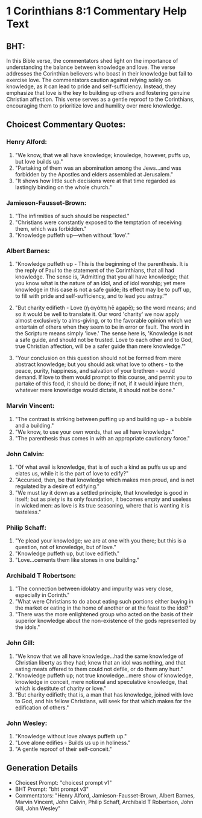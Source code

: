 # 1 Corinthians 8:1 Commentary Help Text

## BHT:
In this Bible verse, the commentators shed light on the importance of understanding the balance between knowledge and love. The verse addresses the Corinthian believers who boast in their knowledge but fail to exercise love. The commentators caution against relying solely on knowledge, as it can lead to pride and self-sufficiency. Instead, they emphasize that love is the key to building up others and fostering genuine Christian affection. This verse serves as a gentle reproof to the Corinthians, encouraging them to prioritize love and humility over mere knowledge.

## Choicest Commentary Quotes:
### Henry Alford:
1. "We know, that we all have knowledge; knowledge, however, puffs up, but love builds up." 
2. "Partaking of them was an abomination among the Jews...and was forbidden by the Apostles and elders assembled at Jerusalem."
3. "It shows how little such decisions were at that time regarded as lastingly binding on the whole church."

### Jamieson-Fausset-Brown:
1. "The infirmities of such should be respected."
2. "Christians were constantly exposed to the temptation of receiving them, which was forbidden."
3. "Knowledge puffeth up—when without 'love'."

### Albert Barnes:
1. "Knowledge puffeth up - This is the beginning of the parenthesis. It is the reply of Paul to the statement of the Corinthians, that all had knowledge. The sense is, 'Admitting that you all have knowledge; that you know what is the nature of an idol, and of idol worship; yet mere knowledge in this case is not a safe guide; its effect may be to puff up, to fill with pride and self-sufficiency, and to lead you astray.'" 

2. "But charity edifieth - Love (ἡ ἀγάπη hē agapē); so the word means; and so it would be well to translate it. Our word 'charity' we now apply almost exclusively to alms-giving, or to the favorable opinion which we entertain of others when they seem to be in error or fault. The word in the Scripture means simply 'love.' The sense here is, 'Knowledge is not a safe guide, and should not be trusted. Love to each other and to God, true Christian affection, will be a safer guide than mere knowledge.'" 

3. "Your conclusion on this question should not be formed from mere abstract knowledge; but you should ask what love to others - to the peace, purity, happiness, and salvation of your brethren - would demand. If love to them would prompt to this course, and permit you to partake of this food, it should be done; if not, if it would injure them, whatever mere knowledge would dictate, it should not be done."

### Marvin Vincent:
1. "The contrast is striking between puffing up and building up - a bubble and a building."
2. "We know, to use your own words, that we all have knowledge."
3. "The parenthesis thus comes in with an appropriate cautionary force."

### John Calvin:
1. "Of what avail is knowledge, that is of such a kind as puffs us up and elates us, while it is the part of love to edify?" 
2. "Accursed, then, be that knowledge which makes men proud, and is not regulated by a desire of edifying."
3. "We must lay it down as a settled principle, that knowledge is good in itself; but as piety is its only foundation, it becomes empty and useless in wicked men: as love is its true seasoning, where that is wanting it is tasteless."

### Philip Schaff:
1. "Ye plead your knowledge; we are at one with you there; but this is a question, not of knowledge, but of love."
2. "Knowledge puffeth up, but love edifieth."
3. "Love...cements them like stones in one building."

### Archibald T Robertson:
1. "The connection between idolatry and impurity was very close, especially in Corinth."
2. "What were Christians to do about eating such portions either buying in the market or eating in the home of another or at the feast to the idol?"
3. "There was the more enlightened group who acted on the basis of their superior knowledge about the non-existence of the gods represented by the idols."

### John Gill:
1. "We know that we all have knowledge...had the same knowledge of Christian liberty as they had; knew that an idol was nothing, and that eating meats offered to them could not defile, or do them any hurt." 
2. "Knowledge puffeth up; not true knowledge...mere show of knowledge, knowledge in conceit, mere notional and speculative knowledge, that which is destitute of charity or love." 
3. "But charity edifieth; that is, a man that has knowledge, joined with love to God, and his fellow Christians, will seek for that which makes for the edification of others."

### John Wesley:
1. "Knowledge without love always puffeth up."
2. "Love alone edifies - Builds us up in holiness."
3. "A gentle reproof of their self-conceit."


## Generation Details
- Choicest Prompt: "choicest prompt v1"
- BHT Prompt: "bht prompt v3"
- Commentators: "Henry Alford, Jamieson-Fausset-Brown, Albert Barnes, Marvin Vincent, John Calvin, Philip Schaff, Archibald T Robertson, John Gill, John Wesley"

